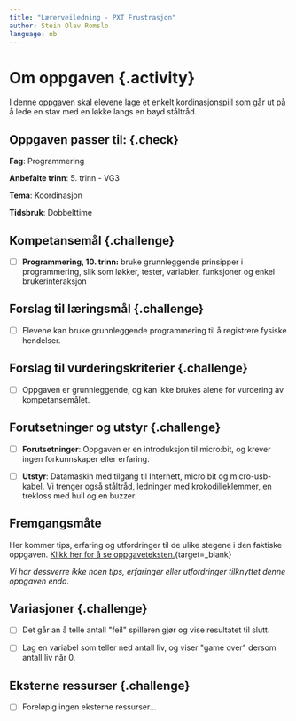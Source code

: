 ```yaml
---
title: "Lærerveiledning - PXT Frustrasjon"
author: Stein Olav Romslo
language: nb
---
```



# Om oppgaven {.activity}

I denne oppgaven skal elevene lage et enkelt kordinasjonspill som går ut på å
lede en stav med en løkke langs en bøyd ståltråd.

## Oppgaven passer til: {.check}

__Fag__: Programmering

__Anbefalte trinn__: 5. trinn - VG3

__Tema__: Koordinasjon

__Tidsbruk__: Dobbelttime

## Kompetansemål {.challenge}

- [ ] __Programmering, 10. trinn:__ bruke grunnleggende prinsipper i
  programmering, slik som løkker, tester, variabler, funksjoner og enkel
  brukerinteraksjon

## Forslag til læringsmål {.challenge}

- [ ] Elevene kan bruke grunnleggende programmering til å registrere fysiske
  hendelser.

## Forslag til vurderingskriterier {.challenge}

- [ ] Oppgaven er grunnleggende, og kan ikke brukes alene for vurdering av
  kompetansemålet.

## Forutsetninger og utstyr {.challenge}

- [ ] __Forutsetninger__: Oppgaven er en introduksjon til micro:bit, og krever
  ingen forkunnskaper eller erfaring.

- [ ] __Utstyr__: Datamaskin med tilgang til Internett, micro:bit og
  micro-usb-kabel. Vi trenger også ståltråd, ledninger med krokodilleklemmer, en
  trekloss med hull og en buzzer.

## Fremgangsmåte

Her kommer tips, erfaring og utfordringer til de ulike stegene i den faktiske
oppgaven. [Klikk her for å se
oppgaveteksten.](../pxt_frustrasjon/frustrasjon.html){target=_blank}

_Vi har dessverre ikke noen tips, erfaringer eller utfordringer tilknyttet denne
oppgaven enda._

## Variasjoner {.challenge}

- [ ] Det går an å telle antall "feil" spilleren gjør og vise resultatet til
  slutt.

- [ ] Lag en variabel som teller ned antall liv, og viser "game over" dersom
  antall liv når 0.

## Eksterne ressurser {.challenge}

- [ ] Foreløpig ingen eksterne ressurser...
